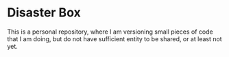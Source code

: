 # Disaster Box

This is a personal repository, where I am versioning small pieces of code that I am doing, but do not have sufficient entity to be shared, or at least not yet.